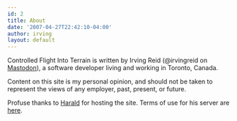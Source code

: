 ```yaml
---
id: 2
title: About
date: '2007-04-27T22:42:10-04:00'
author: irving
layout: default
---
```


Controlled Flight Into Terrain is written by Irving Reid (@irvingreid on [Mastodon](https://hachyderm.io/@irvingreid)), a software developer living and working in Toronto, Canada.

Content on this site is my personal opinion, and should not be taken to represent the views of any employer, past, present, or future.

Profuse thanks to [Harald](http://www.cfrq.net/~chk/) for hosting the site. Terms of use for his server are [here](http://cfrq.net/use.html).
